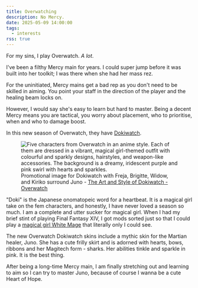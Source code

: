 ```yaml
---
title: Overwatching
description: No Mercy.
date: 2025-05-09 14:00:00
tags:
  - interests
rss: true
---
```


For my sins, I play Overwatch. <em>A lot</em>.

I've been a filthy Mercy main for years. I could super jump before it was built into her toolkit; I was there when she had her mass rez.

For the uninitiated, Mercy mains get a bad rep as you don't need to be skilled in aiming. You point your staff in the direction of the player and the healing beam locks on.

However, I would say she's easy to learn but hard to master. Being a decent Mercy means you are tactical, you worry about placement, who to prioritise, when and who to damage boost.

In this new season of Overwatch, they have [Dokiwatch](https://overwatch.blizzard.com/en-us/news/24198671/the-art-and-style-of-dokiwatch/).

<figure class="card mb-1">
    <img src="/images/blog/2025/may/dokiwatch.webp" alt="Five characters from Overwatch in an anime style. Each of them are dressed in a vibrant, magical girl-themed outfit with  colourful and sparkly designs, hairstyles, and weapon-like accessories. The background is a dreamy, iridescent purple and pink swirl with hearts and sparkles.">
  <figcaption class="card__content">
   Promotional image for Dokiwatch with Freja, Brigitte, Widow, and Kiriko surround Juno - <a href="https://overwatch.blizzard.com/en-us/news/24198671/the-art-and-style-of-dokiwatch/">The Art and Style of Dokiwatch - Overwatch</a>
  </figcaption>
</figure>

"Doki" is the Japanese onomatopeic word for a heartbeat. It is a magical girl take on the fem characters, and honestly, I have never loved a season so much. I am a complete and utter sucker for magical girl. When I had my brief stint of playing Final Fantasy XIV, I got mods sorted just so that I could play a [magical girl White Mage](https://www.youtube.com/watch?v=zmjw-4ZCPd4) that literally only I could see.

The new Overwatch Dokiwatch skins include a mythic skin for the Martian healer, Juno. She has a cute frilly skirt and is adorned with hearts, bows, ribbons and her Magitech form - sharks. Her abilities tinkle and sparkle in pink. It is the best thing.

After being a long-time Mercy main, I am finally stretching out and learning to aim so I can try to master Juno, because of course I wanna be a cute Heart of Hope.